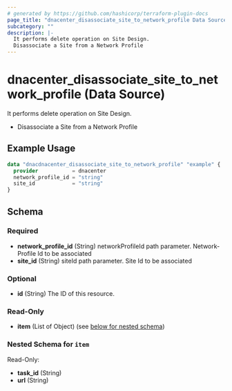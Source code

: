 ```yaml
---
# generated by https://github.com/hashicorp/terraform-plugin-docs
page_title: "dnacenter_disassociate_site_to_network_profile Data Source - terraform-provider-dnacenter"
subcategory: ""
description: |-
  It performs delete operation on Site Design.
  Disassociate a Site from a Network Profile
---
```


# dnacenter_disassociate_site_to_network_profile (Data Source)

It performs delete operation on Site Design.

- Disassociate a Site from a Network Profile

## Example Usage

```terraform
data "dnacdnacenter_disassociate_site_to_network_profile" "example" {
  provider           = dnacenter
  network_profile_id = "string"
  site_id            = "string"
}
```

<!-- schema generated by tfplugindocs -->
## Schema

### Required

- **network_profile_id** (String) networkProfileId path parameter. Network-Profile Id to be associated
- **site_id** (String) siteId path parameter. Site Id to be associated

### Optional

- **id** (String) The ID of this resource.

### Read-Only

- **item** (List of Object) (see [below for nested schema](#nestedatt--item))

<a id="nestedatt--item"></a>
### Nested Schema for `item`

Read-Only:

- **task_id** (String)
- **url** (String)


